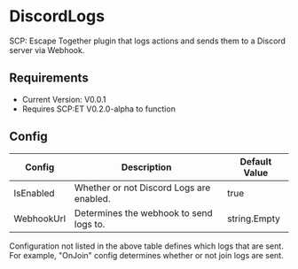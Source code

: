 # DiscordLogs
SCP: Escape Together plugin that logs actions and sends them to a Discord server via Webhook.

## Requirements
* Current Version: V0.0.1
* Requires SCP:ET V0.2.0-alpha to function

## Config
| Config     | Description                              | Default Value |
|------------|------------------------------------------|---------------|
| IsEnabled  | Whether or not Discord Logs are enabled. | true          |
| WebhookUrl | Determines the webhook to send logs to.  | string.Empty  |
Configuration not listed in the above table defines which logs that are sent. For example, "OnJoin" config determines whether or not join logs are sent.